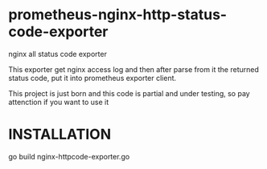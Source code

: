 # prometheus-nginx-http-status-code-exporter
nginx all status code exporter

This exporter get nginx access log and then after parse from it the returned status code, put it into prometheus exporter client.

This project is just born and this code is partial and under testing, so pay attenction if you want to use it

# INSTALLATION
go build nginx-httpcode-exporter.go
